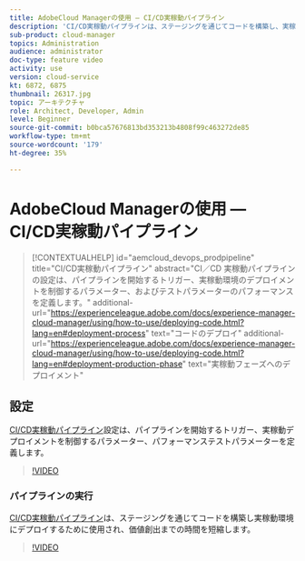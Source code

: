 ```yaml
---
title: AdobeCloud Managerの使用 — CI/CD実稼動パイプライン
description: 'CI/CD実稼動パイプラインは、ステージングを通じてコードを構築し、実稼動環境にデプロイするために使用され、価値創出までの時間を短縮します。 CI／CD 実稼動パイプラインの設定は、パイプラインを開始するトリガー、実稼動環境のデプロイメントを制御するパラメーター、およびテストパラメーターのパフォーマンスを定義します。 '
sub-product: cloud-manager
topics: Administration
audience: administrator
doc-type: feature video
activity: use
version: cloud-service
kt: 6872, 6875
thumbnail: 26317.jpg
topic: アーキテクチャ
role: Architect, Developer, Admin
level: Beginner
source-git-commit: b0bca57676813bd353213b4808f99c463272de85
workflow-type: tm+mt
source-wordcount: '179'
ht-degree: 35%

---
```



# AdobeCloud Managerの使用 — CI/CD実稼動パイプライン

>[!CONTEXTUALHELP]
>id="aemcloud_devops_prodpipeline"
>title="CI/CD実稼動パイプライン"
>abstract="CI／CD 実稼動パイプラインの設定は、パイプラインを開始するトリガー、実稼動環境のデプロイメントを制御するパラメーター、およびテストパラメーターのパフォーマンスを定義します。"
>additional-url="https://experienceleague.adobe.com/docs/experience-manager-cloud-manager/using/how-to-use/deploying-code.html?lang=en#deployment-process" text="コードのデプロイ"
>additional-url="https://experienceleague.adobe.com/docs/experience-manager-cloud-manager/using/how-to-use/deploying-code.html?lang=en#deployment-production-phase" text="実稼動フェーズへのデプロイメント"

## 設定

[CI/CD実稼動パイプライン](https://experienceleague.adobe.com/docs/experience-manager-cloud-manager/using/how-to-use/configuring-pipeline.html)設定は、パイプラインを開始するトリガー、実稼動デプロイメントを制御するパラメーター、パフォーマンステストパラメーターを定義します。

>[!VIDEO](https://video.tv.adobe.com/v/26314/?quality=12&learn=on)

### パイプラインの実行

[CI/CD実稼動パイプライン](https://experienceleague.adobe.com/docs/experience-manager-cloud-manager/using/how-to-use/deploying-code.html)は、ステージングを通じてコードを構築し実稼動環境にデプロイするために使用され、価値創出までの時間を短縮します。

>[!VIDEO](https://video.tv.adobe.com/v/26317/?quality=12&learn=on)
